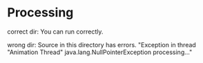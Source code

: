 Processing
==========
correct dir:
You can run correctly.

wrong dir:
Source in this directory has errors.
"Exception in thread "Animation Thread" java.lang.NullPointerException processing..."
